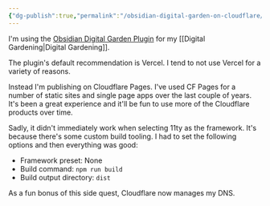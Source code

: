 ```yaml
---
{"dg-publish":true,"permalink":"/obsidian-digital-garden-on-cloudflare/"}
---
```


I'm using the [Obsidian Digital Garden Plugin](https://dg-docs.ole.dev) for my [[Digital Gardening\|Digital Gardening]].

The plugin's default recommendation is Vercel. I tend to not use Vercel for a variety of reasons.

Instead I'm publishing on Cloudflare Pages. I've used CF Pages for a number of static sites and single page apps over the last couple of years. It's been a great experience and it'll be fun to use more of the Cloudflare products over time.

Sadly, it didn't immediately work when selecting 11ty as the framework. It's because there's some custom build tooling. I had to set the following options and then everything was good:
- Framework preset: None
- Build command: `npm run build`
- Build output directory: `dist`

As a fun bonus of this side quest, Cloudflare now manages my DNS.
